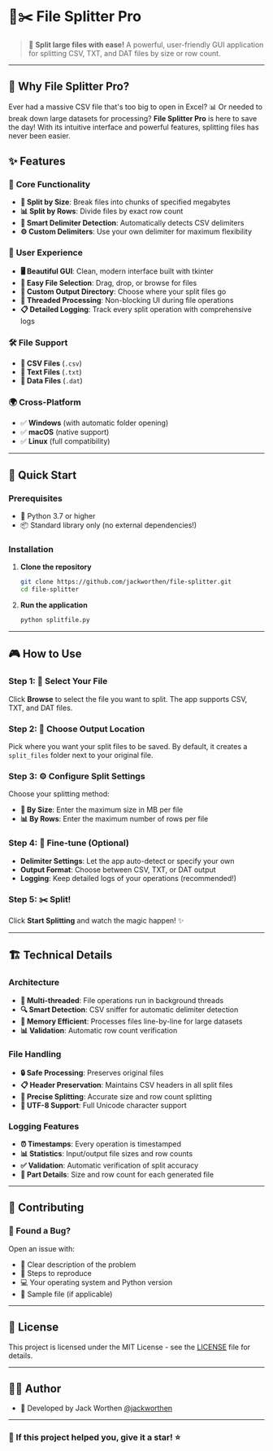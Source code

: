 # 📁✂️ File Splitter Pro
> 🚀 **Split large files with ease!** A powerful, user-friendly GUI application for splitting CSV, TXT, and DAT files by size or row count.

---

## 🌟 Why File Splitter Pro?

Ever had a massive CSV file that's too big to open in Excel? 📊 Or needed to break down large datasets for processing? **File Splitter Pro** is here to save the day! With its intuitive interface and powerful features, splitting files has never been easier.

## ✨ Features

### 🎯 **Core Functionality**
- **📏 Split by Size**: Break files into chunks of specified megabytes
- **📊 Split by Rows**: Divide files by exact row count
- **🔧 Smart Delimiter Detection**: Automatically detects CSV delimiters
- **⚙️ Custom Delimiters**: Use your own delimiter for maximum flexibility

### 🎨 **User Experience**
- **🖥️ Beautiful GUI**: Clean, modern interface built with tkinter
- **📂 Easy File Selection**: Drag, drop, or browse for files
- **📁 Custom Output Directory**: Choose where your split files go
- **🚀 Threaded Processing**: Non-blocking UI during file operations
- **📋 Detailed Logging**: Track every split operation with comprehensive logs

### 🛠️ **File Support**
- **📄 CSV Files** (`.csv`)
- **📝 Text Files** (`.txt`)
- **💾 Data Files** (`.dat`)

### 🌍 **Cross-Platform**
- ✅ **Windows** (with automatic folder opening)
- ✅ **macOS** (native support)
- ✅ **Linux** (full compatibility)

---

## 🚀 Quick Start

### Prerequisites
- 🐍 Python 3.7 or higher
- 📦 Standard library only (no external dependencies!)

### Installation

1. **Clone the repository**
   ```bash
   git clone https://github.com/jackworthen/file-splitter.git
   cd file-splitter
   ```

2. **Run the application**
   ```bash
   python splitfile.py
   ```

---

## 🎮 How to Use

### Step 1: 📁 Select Your File
Click **Browse** to select the file you want to split. The app supports CSV, TXT, and DAT files.

### Step 2: 📂 Choose Output Location
Pick where you want your split files to be saved. By default, it creates a `split_files` folder next to your original file.

### Step 3: ⚙️ Configure Split Settings
Choose your splitting method:
- **📏 By Size**: Enter the maximum size in MB per file
- **📊 By Rows**: Enter the maximum number of rows per file

### Step 4: 🔧 Fine-tune (Optional)
- **Delimiter Settings**: Let the app auto-detect or specify your own
- **Output Format**: Choose between CSV, TXT, or DAT output
- **Logging**: Keep detailed logs of your operations (recommended!)

### Step 5: ✂️ Split!
Click **Start Splitting** and watch the magic happen! ✨

---

## 🏗️ Technical Details

### Architecture
- **🧵 Multi-threaded**: File operations run in background threads
- **🔍 Smart Detection**: CSV sniffer for automatic delimiter detection
- **💾 Memory Efficient**: Processes files line-by-line for large datasets
- **📊 Validation**: Automatic row count verification

### File Handling
- **🔒 Safe Processing**: Preserves original files
- **📋 Header Preservation**: Maintains CSV headers in all split files
- **🎯 Precise Splitting**: Accurate size and row count splitting
- **📝 UTF-8 Support**: Full Unicode character support

### Logging Features
- **⏰ Timestamps**: Every operation is timestamped
- **📊 Statistics**: Input/output file sizes and row counts
- **✅ Validation**: Automatic verification of split accuracy
- **📁 Part Details**: Size and row count for each generated file

---

## 🤝 Contributing

### 🐛 Found a Bug?
Open an issue with:
- 📝 Clear description of the problem
- 🔄 Steps to reproduce
- 💻 Your operating system and Python version
- 📁 Sample file (if applicable)

---

## 📜 License

This project is licensed under the MIT License - see the [LICENSE](LICENSE) file for details.

---

## 👨‍💻 Author

- 🐙 Developed by Jack Worthen [@jackworthen](https://github.com/jackworthen)

---

### 🌟 If this project helped you, give it a star! ⭐
